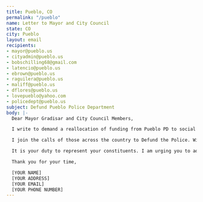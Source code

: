 ```yaml
---
title: Pueblo, CO
permalink: "/pueblo"
name: Letter to Mayor and City Council
state: CO
city: Pueblo
layout: email
recipients:
- mayor@pueblo.us
- cityadmin@pueblo.us
- bobschilling68@gmail.com
- latencio@pueblo.us
- ebrown@pueblo.us
- raguilera@pueblo.us
- maliff@pueblo.us
- dflores@pueblo.us
- lovepueblo@yahoo.com
- policedept@pueblo.us
subject: Defund Pueblo Police Department
body: |-
  Dear Mayor Gradisar and City Council Members,

  I write to demand a reallocation of funding from Pueblo PD to social and public programming that takes place in our communities, and demand regulation to ensure oversight for public spending.

  I join the calls of those across the country to Defund the Police. With record unemployment and a seemingly intractable pattern of abuse an unequal treatment by police, we need a budget that adequately and effectively meets the needs of at-risk Pueblo residents. You must support a budget that supports social equity in our community, rather than empowering the police forces that tear us apart.

  It is your duty to represent your constituents. I am urging you to advocate for revision of the Pueblo city budget for 2020-2021 fiscal year, to reflect the decades of research showing that education and social programs much better promote the safety of a city than policing.

  Thank you for your time,

  [YOUR NAME]
  [YOUR ADDRESS]
  [YOUR EMAIL]
  [YOUR PHONE NUMBER]
---
```


